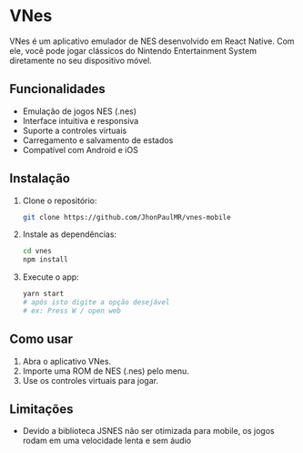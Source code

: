 # VNes

VNes é um aplicativo emulador de NES desenvolvido em React Native. Com ele, você pode jogar clássicos do Nintendo Entertainment System diretamente no seu dispositivo móvel.

## Funcionalidades

- Emulação de jogos NES (.nes)
- Interface intuitiva e responsiva
- Suporte a controles virtuais
- Carregamento e salvamento de estados
- Compatível com Android e iOS

## Instalação

1. Clone o repositório:
    ```bash
    git clone https://github.com/JhonPaulMR/vnes-mobile
    ```
2. Instale as dependências:
    ```bash
    cd vnes
    npm install
    ```
3. Execute o app:
    ```bash
    yarn start
    # após isto digite a opção desejável
    # ex: Press W / open web
    ```

## Como usar

1. Abra o aplicativo VNes.
2. Importe uma ROM de NES (.nes) pelo menu.
3. Use os controles virtuais para jogar.

## Limitações

- Devido a biblioteca JSNES não ser otimizada para mobile, os jogos rodam em uma velocidade lenta e sem áudio

